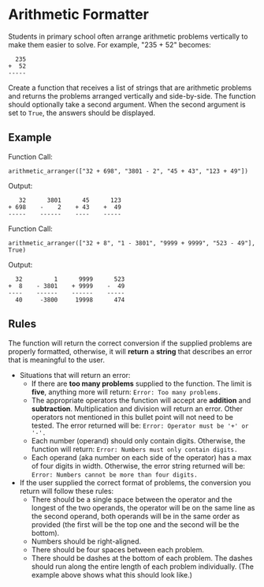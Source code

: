 # Arithmetic Formatter

Students in primary school often arrange arithmetic problems vertically to make them easier to solve. For example, "235 + 52" becomes:

      235
    +  52
    -----

Create a function that receives a list of strings that are arithmetic problems and returns the problems arranged vertically and side-by-side. The function should optionally take a second argument. When the second argument is set to `True`, the answers should be displayed.

## Example

Function Call:

    arithmetic_arranger(["32 + 698", "3801 - 2", "45 + 43", "123 + 49"])

Output:

       32      3801      45      123
    + 698    -    2    + 43    +  49
    -----    ------    ----    -----

Function Call:

    arithmetic_arranger(["32 + 8", "1 - 3801", "9999 + 9999", "523 - 49"], True)

Output:

      32         1      9999      523
    +  8    - 3801    + 9999    -  49
    ----    ------    ------    -----
      40     -3800     19998      474

## Rules

The function will return the correct conversion if the supplied problems are properly formatted, otherwise, it will **return** a **string** that describes an error that is meaningful to the user.

*   Situations that will return an error:
    *   If there are **too many problems** supplied to the function. The limit is **five**, anything more will return: `Error: Too many problems.`
    *   The appropriate operators the function will accept are **addition** and **subtraction**. Multiplication and division will return an error. Other operators not mentioned in this bullet point will not need to be tested. The error returned will be: `Error: Operator must be '+' or '-'.`
    *   Each number (operand) should only contain digits. Otherwise, the function will return: `Error: Numbers must only contain digits.`
    *   Each operand (aka number on each side of the operator) has a max of four digits in width. Otherwise, the error string returned will be: `Error: Numbers cannot be more than four digits.`
*   If the user supplied the correct format of problems, the conversion you return will follow these rules:
    *   There should be a single space between the operator and the longest of the two operands, the operator will be on the same line as the second operand, both operands will be in the same order as provided (the first will be the top one and the second will be the bottom).
    *   Numbers should be right-aligned.
    *   There should be four spaces between each problem.
    *   There should be dashes at the bottom of each problem. The dashes should run along the entire length of each problem individually. (The example above shows what this should look like.)